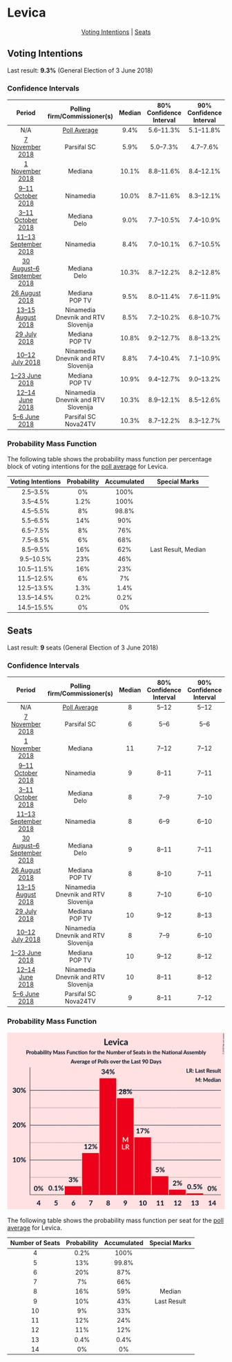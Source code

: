 # Levica

<p align="center"><a href="#voting-intentions">Voting Intentions</a> | <a href="#seats">Seats</a></p>

## Voting Intentions

Last result: **9.3%** (General Election of 3 June 2018)

### Confidence Intervals

| Period     | Polling firm/Commissioner(s) | Median | 80% Confidence Interval | 90% Confidence Interval | 95% Confidence Interval | 99% Confidence Interval |
|:----------:|:----------------:|:-----------:|:-----------------------:|:-----------------------:|:-----------------------:|:-----------------------:|
| N/A | [Poll Average](average.html) | 9.4% | 5.6–11.3% | 5.1–11.8% | 4.8–12.2% | 4.3–13.1% |
| [7 November 2018](2018-11-07-ParsifalSC.html) | Parsifal SC | 5.9% | 5.0–7.3% | 4.7–7.6% | 4.4–8.0% | 4.0–8.6% |
| [1 November 2018](2018-11-01-Mediana.html) | Mediana | 10.1% | 8.8–11.6% | 8.4–12.1% | 8.1–12.5% | 7.5–13.3% |
| [9–11 October 2018](2018-10-11-Ninamedia.html) | Ninamedia | 10.0% | 8.7–11.6% | 8.3–12.1% | 8.0–12.5% | 7.4–13.3% |
| [3–11 October 2018](2018-10-11-Mediana.html) | Mediana <br> Delo | 9.0% | 7.7–10.5% | 7.4–10.9% | 7.1–11.3% | 6.5–12.0% |
| [11–13 September 2018](2018-09-13-Ninamedia.html) | Ninamedia | 8.4% | 7.0–10.1% | 6.7–10.5% | 6.4–11.0% | 5.8–11.8% |
| [30 August–6 September 2018](2018-09-06-Mediana.html) | Mediana <br> Delo | 10.3% | 8.7–12.2% | 8.2–12.8% | 7.8–13.3% | 7.1–14.3% |
| [26 August 2018](2018-08-26-Mediana.html) | Mediana <br> POP TV | 9.5% | 8.0–11.4% | 7.6–11.9% | 7.2–12.4% | 6.6–13.4% |
| [13–15 August 2018](2018-08-15-Ninamedia.html) | Ninamedia <br> Dnevnik and RTV Slovenija | 8.5% | 7.2–10.2% | 6.8–10.7% | 6.5–11.2% | 5.9–12.0% |
| [29 July 2018](2018-07-29-Mediana.html) | Mediana <br> POP TV | 10.8% | 9.2–12.7% | 8.8–13.2% | 8.4–13.7% | 7.7–14.7% |
| [10–12 July 2018](2018-07-12-Ninamedia.html) | Ninamedia <br> Dnevnik and RTV Slovenija | 8.8% | 7.4–10.4% | 7.1–10.9% | 6.8–11.3% | 6.2–12.1% |
| [1–23 June 2018](2018-06-23-Mediana.html) | Mediana <br> POP TV | 10.9% | 9.4–12.7% | 9.0–13.2% | 8.6–13.7% | 8.0–14.6% |
| [12–14 June 2018](2018-06-14-Ninamedia.html) | Ninamedia <br> Dnevnik and RTV Slovenija | 10.3% | 8.9–12.1% | 8.5–12.6% | 8.1–13.0% | 7.5–13.9% |
| [5–6 June 2018](2018-06-06-ParsifalSC.html) | Parsifal SC <br> Nova24TV | 10.3% | 8.7–12.2% | 8.3–12.7% | 7.9–13.2% | 7.2–14.2% |

### Probability Mass Function

The following table shows the probability mass function per percentage block of voting intentions for the [poll average](average.html) for Levica.

| Voting Intentions | Probability | Accumulated | Special Marks |
|:-----------------:|:-----------:|:-----------:|:-------------:|
| 2.5–3.5% | 0% | 100% |  |
| 3.5–4.5% | 1.2% | 100% |  |
| 4.5–5.5% | 8% | 98.8% |  |
| 5.5–6.5% | 14% | 90% |  |
| 6.5–7.5% | 8% | 76% |  |
| 7.5–8.5% | 6% | 68% |  |
| 8.5–9.5% | 16% | 62% | Last Result, Median |
| 9.5–10.5% | 23% | 46% |  |
| 10.5–11.5% | 16% | 23% |  |
| 11.5–12.5% | 6% | 7% |  |
| 12.5–13.5% | 1.3% | 1.4% |  |
| 13.5–14.5% | 0.2% | 0.2% |  |
| 14.5–15.5% | 0% | 0% |  |


## Seats

Last result: **9** seats (General Election of 3 June 2018)

### Confidence Intervals

| Period     | Polling firm/Commissioner(s) | Median | 80% Confidence Interval | 90% Confidence Interval | 95% Confidence Interval | 99% Confidence Interval |
|:----------:|:----------------:|:------:|:-----------------------:|:-----------------------:|:-----------------------:|:-----------------------:|
| N/A | [Poll Average](average.html) | 8 | 5–12 | 5–12 | 5–12 | 5–12 |
| [7 November 2018](2018-11-07-ParsifalSC.html) | Parsifal SC | 6 | 5–6 | 5–6 | 5–6 | 4–6 |
| [1 November 2018](2018-11-01-Mediana.html) | Mediana | 11 | 7–12 | 7–12 | 7–12 | 7–12 |
| [9–11 October 2018](2018-10-11-Ninamedia.html) | Ninamedia | 9 | 8–11 | 7–11 | 7–12 | 6–13 |
| [3–11 October 2018](2018-10-11-Mediana.html) | Mediana <br> Delo | 8 | 7–9 | 7–10 | 6–10 | 6–11 |
| [11–13 September 2018](2018-09-13-Ninamedia.html) | Ninamedia | 8 | 6–9 | 6–10 | 6–10 | 5–11 |
| [30 August–6 September 2018](2018-09-06-Mediana.html) | Mediana <br> Delo | 9 | 8–11 | 7–11 | 7–12 | 6–13 |
| [26 August 2018](2018-08-26-Mediana.html) | Mediana <br> POP TV | 8 | 8–10 | 7–11 | 6–11 | 6–12 |
| [13–15 August 2018](2018-08-15-Ninamedia.html) | Ninamedia <br> Dnevnik and RTV Slovenija | 8 | 7–10 | 6–10 | 6–11 | 5–11 |
| [29 July 2018](2018-07-29-Mediana.html) | Mediana <br> POP TV | 10 | 9–12 | 8–13 | 8–13 | 7–14 |
| [10–12 July 2018](2018-07-12-Ninamedia.html) | Ninamedia <br> Dnevnik and RTV Slovenija | 8 | 7–9 | 6–10 | 6–11 | 6–11 |
| [1–23 June 2018](2018-06-23-Mediana.html) | Mediana <br> POP TV | 10 | 9–12 | 8–12 | 8–13 | 7–14 |
| [12–14 June 2018](2018-06-14-Ninamedia.html) | Ninamedia <br> Dnevnik and RTV Slovenija | 10 | 8–11 | 8–12 | 7–12 | 7–14 |
| [5–6 June 2018](2018-06-06-ParsifalSC.html) | Parsifal SC <br> Nova24TV | 9 | 8–11 | 7–12 | 7–12 | 6–13 |

### Probability Mass Function

![Graph with seats probability mass function not yet produced](average-seats-pmf-levica.png "Seats Probability Mass Function")

The following table shows the probability mass function per seat for the [poll average](average.html) for Levica.

| Number of Seats | Probability | Accumulated | Special Marks |
|:---------------:|:-----------:|:-----------:|:-------------:|
| 4 | 0.2% | 100% |  |
| 5 | 13% | 99.8% |  |
| 6 | 20% | 87% |  |
| 7 | 7% | 66% |  |
| 8 | 16% | 59% | Median |
| 9 | 10% | 43% | Last Result |
| 10 | 9% | 33% |  |
| 11 | 12% | 24% |  |
| 12 | 11% | 12% |  |
| 13 | 0.4% | 0.4% |  |
| 14 | 0% | 0% |  |


